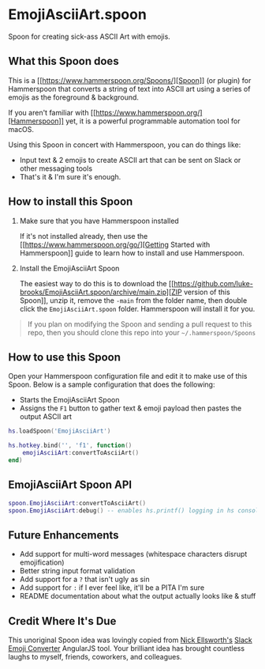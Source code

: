 # EmojiAsciiArt.spoon
Spoon for creating sick-ass ASCII Art with emojis.


## What this Spoon does

This is a [[https://www.hammerspoon.org/Spoons/][Spoon]] (or plugin) for Hammerspoon that converts a string of text into ASCII art using a series of emojis as the foreground & background.

If you aren't familiar with  [[https://www.hammerspoon.org/][Hammerspoon]] yet, it is a powerful programmable automation tool for macOS.

Using this Spoon in concert with Hammerspoon, you can do things like:
- Input text & 2 emojis to create ASCII art that can be sent on Slack or other messaging tools
- That's it & I'm sure it's enough.

## How to install this Spoon

1. Make sure that you have Hammerspoon installed

   If it's not installed already, then use the [[https://www.hammerspoon.org/go/][Getting Started with Hammerspoon]] guide to learn how to install and use Hammerspoon.

2. Install the EmojiAsciiArt Spoon

   The easiest way to do this is to download the [[https://github.com/luke-brooks/EmojiAsciiArt.spoon/archive/main.zip][ZIP version of this Spoon]], unzip it, remove the `-main` from the folder name, then double click the `EmojiAsciiArt.spoon` folder. Hammerspoon will install it for you.

> If you plan on modifying the Spoon and sending a pull request to this repo, then you should clone this repo into your `~/.hammerspoon/Spoons`

## How to use this Spoon

Open your Hammerspoon configuration file and edit it to make use of this Spoon. Below is a sample configuration that does the following:

- Starts the EmojiAsciiArt Spoon
- Assigns the `F1` button to gather text & emoji payload then pastes the output ASCII art

``` lua
hs.loadSpoon('EmojiAsciiArt')

hs.hotkey.bind('', 'f1', function()
    emojiAsciiArt:convertToAsciiArt()
end)
```

## EmojiAsciiArt Spoon API

``` lua
spoon.EmojiAsciiArt:convertToAsciiArt()
spoon.EmojiAsciiArt:debug() -- enables hs.printf() logging in hs console
```

## Future Enhancements

- Add support for multi-word messages (whitespace characters disrupt emojification)
- Better string input format validation
- Add support for a `?` that isn't ugly as sin
- Add support for `:` if I ever feel like, it'll be a PITA I'm sure
- README documentation about what the output actually looks like & stuff

## Credit Where It's Due

This unoriginal Spoon idea was lovingly copied from [Nick Ellsworth's](https://nickmakes.website/) [Slack Emoji Converter](https://nickmakes.website/slack-emoji-converter/) AngularJS tool. Your brilliant idea has brought countless laughs to myself, friends, coworkers, and colleagues.
